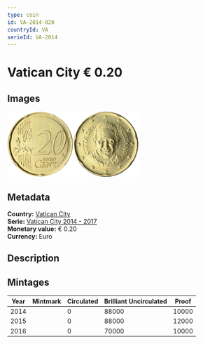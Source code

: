 ```yaml
---
type: coin
id: VA-2014-020
countryId: VA
serieId: VA-2014
---
```


# Vatican City € 0.20

## Images

<img src="../../../Images/common-2007-020.png" height="150" alt="Front image"><img src="Images/vatican city-2014-020.png" height="150" alt="Back image">

## Metadata

**Country:** [Vatican City](../index.md)\
**Serie:** [Vatican City 2014 - 2017](index.md)\
**Monetary value:** € 0.20\
**Currency:** Euro

## Description


## Mintages

| Year | Mintmark | Circulated | Brilliant Uncirculated | Proof |
| ---- | -------- | ---------- | ---------------------- | ----- |
| 2014 |  | 0| 88000 | 10000 |
| 2015 |  | 0| 88000 | 12000 |
| 2016 |  | 0| 70000 | 10000 |
